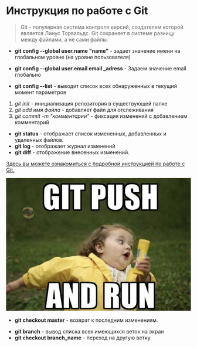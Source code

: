 # Инструкция по работе с Git

<blockquote>Git - популярная система контроля версий, создателем которой является Линус Торвальдс.
Git сохраняет в системе разницу между файлами, а не сами файлы.</blockquote>

* **git config --global user.name "name"** - задает значение имени на глобальном уровне (на уровне пользователя)

- **git config --global user.email email _adress** - Задаем значение email глобально

+ **git config --list** - выводит
список всех обнаруженных в текущий момент параметров

1. *git init* - инициализация репозитория в существующей папке
2. *git add имя файла* - добавляет файл для отслеживания 
3. *git commit -m "комментарии"* - фиксация изменений с добавлением комментарий

+ **git status** - отображает список измененных, добавленных и удаленных файлов.
+ **git log** - отображает журнал изменений
+ **git diff** - отображение внесенных изменений.

[Здесь вы можете ознакомиться с подробной инструкцией по работе с Git.]( https://smartiqa.ru/courses/git/lesson-2 "инструкция")

![Git](git.png "Git")

* **git checkout master** - возврат к последним изменениям.

+ **git branch** - вывод списка всех имеющихся веток на экран
+ **git checkout branch_name** - переход на другую ветку.
